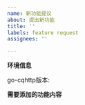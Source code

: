 ```yaml
---
name: 新功能提议
about: 提出新功能
title: ''
labels: feature request
assignees: ''

---
```


**环境信息**
<!-- 请尽量填写 -->
go-cqhttp版本: 

**需要添加的功能内容**
<!-- 请在这里详细描述新功能的实现方法 -->
